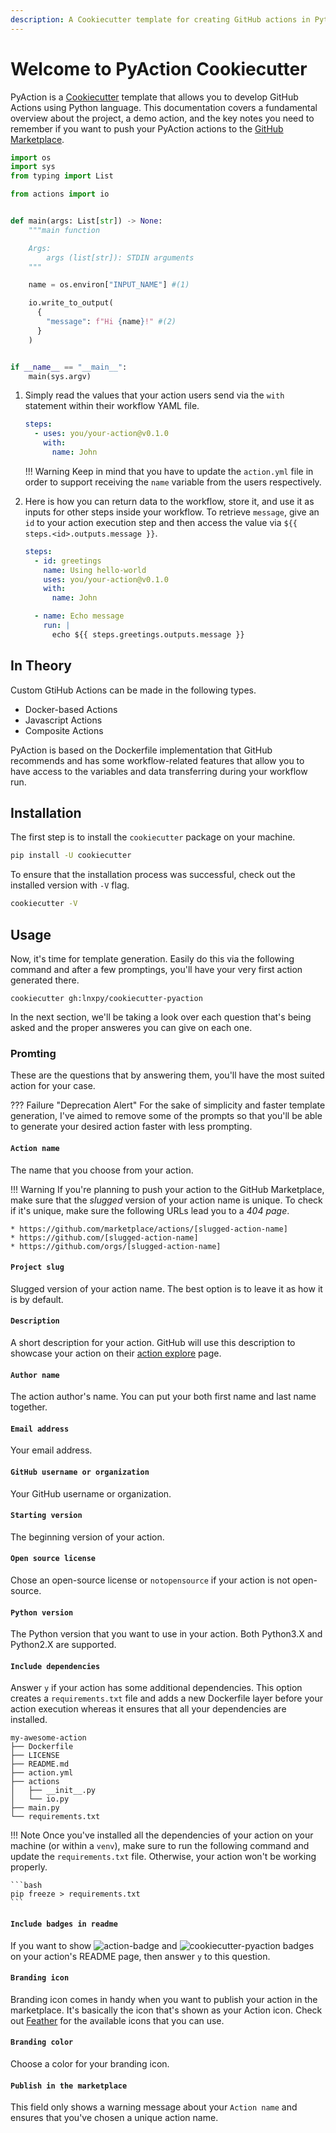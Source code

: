 ```yaml
---
description: A Cookiecutter template for creating GitHub actions in Python!
---
```


# Welcome to PyAction Cookiecutter
PyAction is a [Cookiecutter](https://cookiecutter.io) template that allows you to develop GitHub Actions using Python language. This documentation covers a fundamental overview about the project, a demo action, and the key notes you need to remember if you want to push your PyAction actions to the [GitHub Marketplace](https://github.com/marketplace).

```python title="main.py"
import os
import sys
from typing import List

from actions import io


def main(args: List[str]) -> None:
    """main function

    Args:
        args (list[str]): STDIN arguments
    """

    name = os.environ["INPUT_NAME"] #(1)

    io.write_to_output(
      {
        "message": f"Hi {name}!" #(2)
      }
    )


if __name__ == "__main__":
    main(sys.argv)
```

1.  Simply read the values that your action users send via the `with` statement within their workflow YAML file.

    ```yaml hl_lines="4" title=".github/workflows/main.yml"
    steps:
      - uses: you/your-action@v0.1.0
        with:
          name: John
    ```

    !!! Warning
        Keep in mind that you have to update the `action.yml` file in order to support receiving the `name` variable from the users respectively.

2.  Here is how you can return data to the workflow, store it, and use it as inputs for other steps inside your workflow. To retrieve `message`, give an `id` to your action execution step and then access the value via `${{ steps.<id>.outputs.message }}`.

    ```yaml hl_lines="2 6 10" title=".github/workflows/main.yml"
    steps:
      - id: greetings
        name: Using hello-world
        uses: you/your-action@v0.1.0
        with:
          name: John

      - name: Echo message
        run: |
          echo ${{ steps.greetings.outputs.message }}

    ```

## In Theory
Custom GtiHub Actions can be made in the following types.

* Docker-based Actions
* Javascript Actions
* Composite Actions

PyAction is based on the Dockerfile implementation that GitHub recommends and has some workflow-related features that allow you to have access to the variables and data transferring during your workflow run.

## Installation
The first step is to install the `cookiecutter` package on your machine.

```bash
pip install -U cookiecutter
```

To ensure that the installation process was successful, check out the installed version with `-V` flag.

```bash
cookiecutter -V
```

## Usage
Now, it's time for template generation. Easily do this via the following command and after a few promptings, you'll have your very first action generated there.

```
cookiecutter gh:lnxpy/cookiecutter-pyaction
```

In the next section, we'll be taking a look over each question that's being asked and the proper answeres you can give on each one.

### Promting
These are the questions that by answering them, you'll have the most suited action for your case.

??? Failure "Deprecation Alert"
    For the sake of simplicity and faster template generation, I've aimed to remove some of the prompts so that you'll be able to generate your desired action faster with less prompting.

#### `Action name`
The name that you choose from your action.

!!! Warning
    If you're planning to push your action to the GitHub Marketplace, make sure that the _slugged_ version of your action name is unique. To check if it's unique, make sure the following URLs lead you to a _404 page_.

    * https://github.com/marketplace/actions/[slugged-action-name]
    * https://github.com/[slugged-action-name]
    * https://github.com/orgs/[slugged-action-name]

#### `Project slug`
Slugged version of your action name. The best option is to leave it as how it is by default.

#### `Description`
A short description for your action. GitHub will use this description to showcase your action on their [action explore](https://github.com/marketplace/actions/) page.

#### `Author name`
The action author's name. You can put your both first name and last name together.

#### `Email address`
Your email address.

#### `GitHub username or organization`
Your GitHub username or organization.

#### `Starting version`
The beginning version of your action.

#### `Open source license`
Chose an open-source license or `notopensource` if your action is not open-source.

#### `Python version`
The Python version that you want to use in your action. Both Python3.X and Python2.X are supported.

#### `Include dependencies`
Answer `y` if your action has some additional dependencies. This option creates a `requirements.txt` file and adds a new Dockerfile layer before your action execution whereas it ensures that all your dependencies are installed.

```plaintext hl_lines="10"
my-awesome-action
├── Dockerfile
├── LICENSE
├── README.md
├── action.yml
├── actions
│   ├── __init__.py
│   └── io.py
├── main.py
└── requirements.txt
```

!!! Note
    Once you've installed all the dependencies of your action on your machine (or within a `venv`), make sure to run the following command and update the  `requirements.txt` file. Otherwise, your action won't be working properly.

    ```bash
    pip freeze > requirements.txt
    ```

#### `Include badges in readme`
If you want to show <img alt="action-badge" src="https://img.shields.io/badge/Your_Action-white?logo=github-actions&label=GitHub%20Action&labelColor=white&color=0064D7"> and <img alt="cookiecutter-pyaction" src="https://img.shields.io/badge/cookiecutter--pyaction-white?logo=cookiecutter&label=Made%20with&labelColor=white&color=0064D7"> badges on your action's README page, then answer `y` to this question.

#### `Branding icon`
Branding icon comes in handy when you want to publish your action in the marketplace. It's basically the icon that's shown as your Action icon. Check out [Feather](https://feathericons.com/) for the available icons that you can use.

#### `Branding color`
Choose a color for your branding icon.

#### `Publish in the marketplace`
This field only shows a warning message about your `Action name` and ensures that you've chosen a unique action name.
